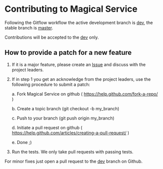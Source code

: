 # Contributing to Magical Service

Following the Gitflow workflow the active development branch is [dev](https://github.com/magica-azula/magical-service/tree/dev), the stable branch is [master](https://github.com/magica-azula/magical-service/tree/master).

Contributions will be accepted to the [dev](https://github.com/magica-azula/magical-service/tree/dev) only.

## How to provide a patch for a new feature

1. If it is a major feature, please create an [Issue]( https://github.com/magica-azula/magical-service/issues ) and discuss with the project leaders.

2. If in step 1 you get an acknowledge from the project leaders, use the
   following procedure to submit a patch:

    a. Fork Magical Service on github ( https://help.github.com/fork-a-repo/ )

    b. Create a topic branch (git checkout -b my_branch)

    c. Push to your branch (git push origin my_branch)

    d. Initiate a pull request on github ( https://help.github.com/articles/creating-a-pull-request/ )

    e. Done ;)

3. Run the tests. We only take pull requests with passing tests.

For minor fixes just open a pull request to the [dev]( https://github.com/magica-azula/magical-service/tree/dev ) branch on Github.
